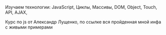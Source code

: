 Изучаем технологии:	JavaScript, Циклы, Массивы, DOM, Object, Touch, API, AJAX,

Курс по js от Александр Лущенко, по ссылке вся пройденная мной инфа с живыми примерами



